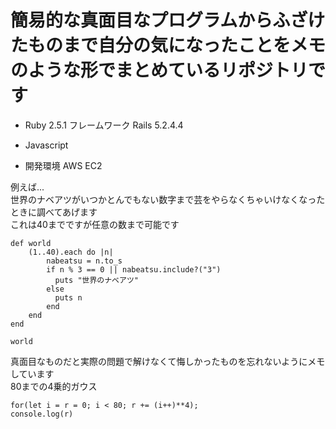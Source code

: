 # 簡易的な真面目なプログラムからふざけたものまで自分の気になったことをメモのような形でまとめているリポジトリです

* Ruby 2.5.1 フレームワーク Rails 5.2.4.4  

* Javascript  

* 開発環境 AWS EC2

例えば...  
世界のナベアツがいつかとんでもない数字まで芸をやらなくちゃいけなくなったときに調べてあげます  
これは40までですが任意の数まで可能です  
```
def world
    (1..40).each do |n|
        nabeatsu = n.to_s
        if n % 3 == 0 || nabeatsu.include?("3")
          puts "世界のナベアツ"
        else
          puts n
        end
    end
end

world
```
真面目なものだと実際の問題で解けなくて悔しかったものを忘れないようにメモしています  
80までの4乗的ガウス  
```
for(let i = r = 0; i < 80; r += (i++)**4);
console.log(r)
```


